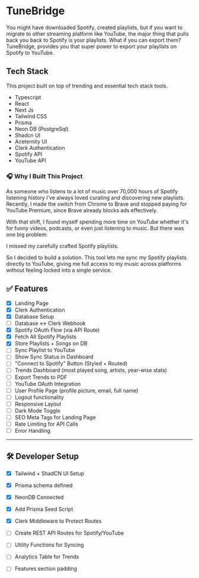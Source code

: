 # TuneBridge
You might have downloaded Spotify, created playlists, but if you want to migrate to other streaming platform like YouTube, the major thing that pulls back you back to Spotify is your playlists. What if you can export them? TuneBridge, provides you that super power to export your playlists on Spotify to YouTube. 

## Tech Stack 
This project built on top of trending and essential tech stack tools. 
- Typescript
- React
- Next Js
- Tailwind CSS
- Prisma
- Neon DB (PostgreSql)
- Shadcn UI
- Aceternity UI
- Clerk Authentication
- Spotify API
- YouTube API

### 🎧 Why I Built This Project
As someone who listens to a lot of music over 70,000 hours of Spotify listening history I’ve always loved curating and discovering new playlists. Recently, I made the switch from Chrome to Brave and stopped paying for YouTube Premium, since Brave already blocks ads effectively.

With that shift, I found myself spending more time on YouTube whether it's for funny videos, podcasts, or even just listening to music. But there was one big problem:

I missed my carefully crafted Spotify playlists.

So I decided to build a solution.
This tool lets me sync my Spotify playlists directly to YouTube, giving me full access to my music across platforms without feeling locked into a single service.



<!-- ## Database Schema 
┌────────────────────────────┐
│          User              │
├────────────────────────────┤
│ id: String (PK)            │
│ clerkId: String (U)        │
│ email: String (U)          │
│ username: String (U)       │
│ fullName: String?          │
│ imageUrl: String?          │
│ spotifyUserId: String?     │
│ createdAt: DateTime        │
│ updatedAt: DateTime        │
├────────────────────────────┤
│ playlists: Playlist[]      │
│ listeningHistory:          │
│   ListeningHistory[]       │
└────────────────────────────┘
             ▲
             │ 1
             │
             │
             ▼
┌────────────────────────────┐
│        Playlist            │
├────────────────────────────┤
│ id: String (PK)            │
│ userId: String (FK)        │
│ name: String               │
│ source: String             │
│ destination: String        │
│ status: String             │
│ songCount: Int             │
│ spotifyPlaylistId: String? │
│ createdAt: DateTime        │
├────────────────────────────┤
│ songs: Song[]              │
└────────────────────────────┘
             ▲
             │ 1
             │
             ▼
┌────────────────────────────┐
│          Song              │
├────────────────────────────┤
│ id: String (PK)            │
│ playlistId: String (FK)    │
│ title: String              │
│ artist: String             │
│ album: String?             │
│ duration: Int?             │
│ sourceUrl: String?         │
│ order: Int                 │
│ spotifyTrackId: String?    │
│ createdAt: DateTime        │
├────────────────────────────┤
│ listeningHistory:          │
│   ListeningHistory[]       │
└────────────────────────────┘
             ▲
             │ 1
             │
             ▼
┌────────────────────────────┐
│    ListeningHistory        │
├────────────────────────────┤
│ id: String (PK)            │
│ songId: String (FK)        │
│ userId: String (FK)        │
│ listenedAt: DateTime       │
└────────────────────────────┘
 -->


## ✅ Features

- [x] Landing Page  
- [x] Clerk Authentication  
- [x] Database Setup  
- [ ] Database <-> Clerk Webhook  
- [x] Spotify OAuth Flow (via API Route)  
- [x] Fetch All Spotify Playlists  
- [x] Store Playlists + Songs on DB  
- [ ] Sync Playlist to YouTube  
- [ ] Show Sync Status in Dashboard  
- [ ] "Connect to Spotify" Button (Styled + Routed)  
- [ ] Trends Dashboard (most played song, artists, year-wise stats)  
- [ ] Export Trends to PDF  
- [ ] YouTube OAuth Integration  
- [ ] User Profile Page (profile picture, email, full name)  
- [ ] Logout functionality  
- [ ] Responsive Layout  
- [ ] Dark Mode Toggle  
- [ ] SEO Meta Tags for Landing Page  
- [ ] Rate Limiting for API Calls  
- [ ] Error Handling  

---

## 🛠️ Developer Setup

- [x] Tailwind + ShadCN UI Setup  
- [x] Prisma schema defined  
- [x] NeonDB Connected  
- [x] Add Prisma Seed Script  
- [x] Clerk Middleware to Protect Routes  
- [ ] Create REST API Routes for Spotify/YouTube  
- [ ] Utility Functions for Syncing  
- [ ] Analytics Table for Trends  


- [ ] Features section padding 
